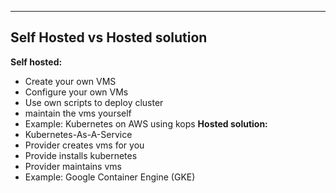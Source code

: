 ***
## Self Hosted vs Hosted solution
**Self hosted:**
- Create your own VMS
- Configure your own VMs
- Use own scripts to deploy cluster
- maintain the vms yourself
- Example: Kubernetes on AWS using kops
**Hosted solution:**
- Kubernetes-As-A-Service
- Provider creates vms for you
- Provide installs kubernetes
- Provider maintains vms
- Example: Google Container Engine (GKE)